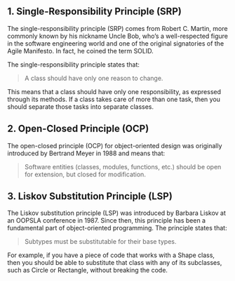 ## 1. Single-Responsibility Principle (SRP)

The single-responsibility principle (SRP) comes from Robert C. Martin, more commonly known by his nickname Uncle Bob, who’s a well-respected figure in the software engineering world and one of the original signatories of the Agile Manifesto. In fact, he coined the term SOLID.

The single-responsibility principle states that:

> A class should have only one reason to change.

This means that a class should have only one responsibility, as expressed through its methods. If a class takes care of more than one task, then you should separate those tasks into separate classes.

## 2. Open-Closed Principle (OCP)

The open-closed principle (OCP) for object-oriented design was originally introduced by Bertrand Meyer in 1988 and means that:

> Software entities (classes, modules, functions, etc.) should be open for extension, but closed for modification.

## 3. Liskov Substitution Principle (LSP)

The Liskov substitution principle (LSP) was introduced by Barbara Liskov at an OOPSLA conference in 1987. Since then, this principle has been a fundamental part of object-oriented programming. The principle states that:

> Subtypes must be substitutable for their base types.

For example, if you have a piece of code that works with a Shape class, then you should be able to substitute that class with any of its subclasses, such as Circle or Rectangle, without breaking the code.
